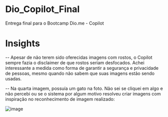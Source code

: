 # Dio_Copilot_Final
Entrega final para o Bootcamp Dio.me - Copilot

# Insights
-- Apesar de não terem sido oferecidas imagens com rostos, o Copilot sempre fazia o disclaimer de que rostos seriam desfocados. Achei interessante a medida como forma de garantir a segurança e privacidade de pessoas, mesmo quando não sabem que suas imagens estão sendo usadas.

-- Na quarta imagem, possuía um gato na foto. Não sei se cliquei em algo e não percebi ou se o sistema por algum motivo resolveu criar imagens com inspiração no reconhecimento de imagem realizado:

![image](https://github.com/user-attachments/assets/608db805-ef85-470f-8084-9e3515f4c041)
